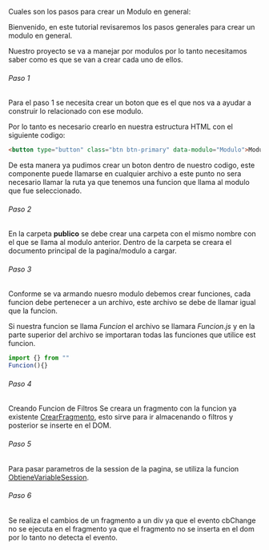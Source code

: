 Cuales son los pasos para crear un Modulo en general:

Bienvenido, en este tutorial revisaremos los pasos generales para crear un modulo en general.

Nuestro proyecto se va a manejar por modulos por lo tanto necesitamos saber como es que se van a crear cada uno de ellos.

###### Paso 1
Para el paso 1 se necesita crear un boton que es el que nos va a ayudar a construir lo relacionado con ese modulo.

Por lo tanto es necesario crearlo en nuestra estructura HTML con el siguiente codigo:
```html
<button type="button" class="btn btn-primary" data-modulo="Modulo">Modulo</button>
```

De esta manera ya pudimos crear un boton dentro de nuestro codigo, este componente puede llamarse en cualquier archivo a este punto no sera necesario llamar la ruta ya que tenemos una funcion que llama al modulo que fue seleccionado.

###### Paso 2
En la carpeta **publico** se debe crear una carpeta con el mismo nombre con el que se llama al modulo anterior. Dentro de la carpeta se creara el documento principal de la pagina/modulo a cargar.

###### Paso 3
Conforme se va armando nuesro modulo debemos crear funciones, cada funcion debe pertenecer a un archivo, este archivo se debe de llamar igual que la funcion.

Si nuestra funcion se llama *Funcion* el archivo se llamara *Funcion.js* y en la parte superior del archivo se importaran todas las funciones que utilice est funcion.
```javascript
import {} from ""
Funcion(){}
```

###### Paso 4
Creando Funcion de Filtros
Se creara un fragmento con la funcion ya existente [CrearFragmento](https://stribesart.github.io/Documentacion/global.html#CrearFragmento), esto sirve para ir almacenando o filtros y posterior se inserte en el DOM.

###### Paso 5
Para pasar parametros de la session de la pagina, se utiliza la funcion [ObtieneVariableSession](https://stribesart.github.io/Documentacion/global.html#ObtieneVariableSession).

###### Paso 6
Se realiza el cambios de un fragmento a un div ya que el evento cbChange no se ejecuta en el fragmento ya que el fragmento no se inserta en el dom por lo tanto no detecta el evento.